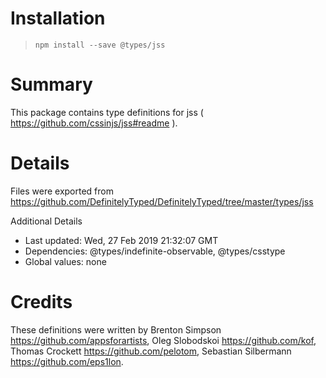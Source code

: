 # Installation
> `npm install --save @types/jss`

# Summary
This package contains type definitions for jss ( https://github.com/cssinjs/jss#readme ).

# Details
Files were exported from https://github.com/DefinitelyTyped/DefinitelyTyped/tree/master/types/jss

Additional Details
 * Last updated: Wed, 27 Feb 2019 21:32:07 GMT
 * Dependencies: @types/indefinite-observable, @types/csstype
 * Global values: none

# Credits
These definitions were written by Brenton Simpson <https://github.com/appsforartists>, Oleg Slobodskoi <https://github.com/kof>, Thomas Crockett <https://github.com/pelotom>, Sebastian Silbermann <https://github.com/eps1lon>.
